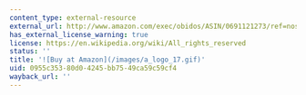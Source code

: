 ```yaml
---
content_type: external-resource
external_url: http://www.amazon.com/exec/obidos/ASIN/0691121273/ref=nosim/mitopencourse-20
has_external_license_warning: true
license: https://en.wikipedia.org/wiki/All_rights_reserved
status: ''
title: '![Buy at Amazon](/images/a_logo_17.gif)'
uid: 0955c353-80d0-4245-bb75-49ca59c59cf4
wayback_url: ''
---
```

